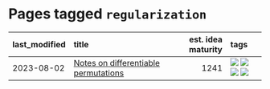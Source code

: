 # Pages tagged `regularization`

|last_modified|title|est. idea maturity|tags
|:---|:---|---:|:---|
|2023-08-02|[Notes on differentiable permutations](../differentiable_permutations.md)|1241|[![](https://img.shields.io/badge/tag-differentiable_permutation-426a5f)](../tags/differentiable_permutation.md) [![](https://img.shields.io/badge/tag-experimental-92ab1c)](../tags/experimental.md) [![](https://img.shields.io/badge/tag-interpretability-e3b2c7)](../tags/interpretability.md) [![](https://img.shields.io/badge/tag-regularization-dafbc7)](../tags/regularization.md)|